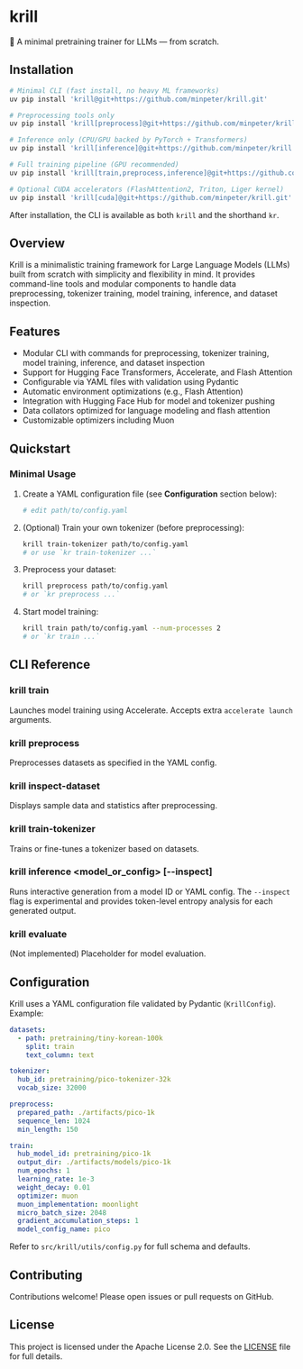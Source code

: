 # krill

🦐 A minimal pretraining trainer for LLMs — from scratch.

## Installation

```bash
# Minimal CLI (fast install, no heavy ML frameworks)
uv pip install 'krill@git+https://github.com/minpeter/krill.git'

# Preprocessing tools only
uv pip install 'krill[preprocess]@git+https://github.com/minpeter/krill.git'

# Inference only (CPU/GPU backed by PyTorch + Transformers)
uv pip install 'krill[inference]@git+https://github.com/minpeter/krill.git' --torch-backend=cpu

# Full training pipeline (GPU recommended)
uv pip install 'krill[train,preprocess,inference]@git+https://github.com/minpeter/krill.git' --torch-backend=cu128

# Optional CUDA accelerators (FlashAttention2, Triton, Liger kernel)
uv pip install 'krill[cuda]@git+https://github.com/minpeter/krill.git'
```

After installation, the CLI is available as both `krill` and the shorthand `kr`.

## Overview

Krill is a minimalistic training framework for Large Language Models (LLMs) built from scratch with simplicity and flexibility in mind. It provides command-line tools and modular components to handle data preprocessing, tokenizer training, model training, inference, and dataset inspection.

## Features

- Modular CLI with commands for preprocessing, tokenizer training, model training, inference, and dataset inspection
- Support for Hugging Face Transformers, Accelerate, and Flash Attention
- Configurable via YAML files with validation using Pydantic
- Automatic environment optimizations (e.g., Flash Attention)
- Integration with Hugging Face Hub for model and tokenizer pushing
- Data collators optimized for language modeling and flash attention
- Customizable optimizers including Muon

## Quickstart

### Minimal Usage

1. Create a YAML configuration file (see **Configuration** section below):

    ```bash
    # edit path/to/config.yaml
    ```

2. (Optional) Train your own tokenizer (before preprocessing):

    ```bash
    krill train-tokenizer path/to/config.yaml
    # or use `kr train-tokenizer ...`
    ```

3. Preprocess your dataset:

    ```bash
    krill preprocess path/to/config.yaml
    # or `kr preprocess ...`
    ```

4. Start model training:

    ```bash
    krill train path/to/config.yaml --num-processes 2
    # or `kr train ...`
    ```

## CLI Reference

### krill train <config>

Launches model training using Accelerate. Accepts extra `accelerate launch` arguments.

### krill preprocess <config>

Preprocesses datasets as specified in the YAML config.

### krill inspect-dataset <config>

Displays sample data and statistics after preprocessing.

### krill train-tokenizer <config>

Trains or fine-tunes a tokenizer based on datasets.

### krill inference <model_or_config> [--inspect]

Runs interactive generation from a model ID or YAML config. The `--inspect` flag is experimental and provides token-level entropy analysis for each generated output.

### krill evaluate

(Not implemented) Placeholder for model evaluation.

## Configuration

Krill uses a YAML configuration file validated by Pydantic (`KrillConfig`). Example:

```yaml
datasets:
  - path: pretraining/tiny-korean-100k
    split: train
    text_column: text

tokenizer:
  hub_id: pretraining/pico-tokenizer-32k
  vocab_size: 32000

preprocess:
  prepared_path: ./artifacts/pico-1k
  sequence_len: 1024
  min_length: 150

train:
  hub_model_id: pretraining/pico-1k
  output_dir: ./artifacts/models/pico-1k
  num_epochs: 1
  learning_rate: 1e-3
  weight_decay: 0.01
  optimizer: muon
  muon_implementation: moonlight
  micro_batch_size: 2048
  gradient_accumulation_steps: 1
  model_config_name: pico
```

Refer to `src/krill/utils/config.py` for full schema and defaults.

## Contributing

Contributions welcome! Please open issues or pull requests on GitHub.

## License

This project is licensed under the Apache License 2.0. See the [LICENSE](LICENSE) file for full details.

